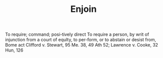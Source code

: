 ---
title: Enjoin
letter: E
permalink: "/definitions/bld-enjoin.html"
body: To require; command; posi-tively direct To require a person, by writ of injunction
  from a court of equlty, to per-form, or to abstain or desist from, Bome act Clifford
  v. Stewart, 95 Me. 38, 49 Ath 52; Lawrence v. Cooke, 32 Hun, 126
published_at: '2018-07-07'
source: Black's Law Dictionary 2nd Ed (1910)
layout: post
---